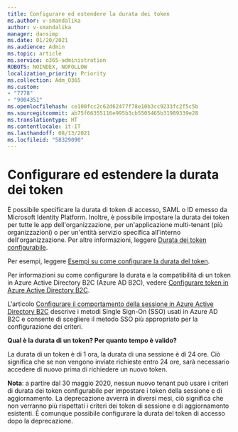 ```yaml
---
title: Configurare ed estendere la durata dei token
ms.author: v-smandalika
author: v-smandalika
manager: dansimp
ms.date: 01/20/2021
ms.audience: Admin
ms.topic: article
ms.service: o365-administration
ROBOTS: NOINDEX, NOFOLLOW
localization_priority: Priority
ms.collection: Adm_O365
ms.custom:
- "7778"
- "9004351"
ms.openlocfilehash: ce100fcc2c62d62477f78e10b3cc9233fc2f5c5b
ms.sourcegitcommit: ab75f66355116e995b3cb5505465b31989339e28
ms.translationtype: HT
ms.contentlocale: it-IT
ms.lasthandoff: 08/13/2021
ms.locfileid: "58329090"
---
```

# <a name="configure-and-extend-token-lifetimes"></a>Configurare ed estendere la durata dei token

È possibile specificare la durata di token di accesso, SAML o ID emesso da Microsoft Identity Platform. Inoltre, è possibile impostare la durata dei token per tutte le app dell'organizzazione, per un'applicazione multi-tenant (più organizzazioni) o per un'entità servizio specifica all'interno dell'organizzazione. Per altre informazioni, leggere [Durata dei token configurabile](https://docs.microsoft.com/azure/active-directory/develop/active-directory-configurable-token-lifetimes).

Per esempi, leggere [Esempi su come configurare la durata del token](https://docs.microsoft.com/azure/active-directory/develop/configure-token-lifetimes).

Per informazioni su come configurare la durata e la compatibilità di un token in Azure Active Directory B2C (Azure AD B2C), vedere [Configurare token in Azure Active Directory B2C](https://docs.microsoft.com/azure/active-directory-b2c/configure-tokens?pivots=b2c-user-flow).

L'articolo [Configurare il comportamento della sessione in Azure Active Directory B2C](https://docs.microsoft.com/azure/active-directory-b2c/session-behavior?pivots=b2c-user-flow) descrive i metodi Single Sign-On (SSO) usati in Azure AD B2C e consente di scegliere il metodo SSO più appropriato per la configurazione dei criteri.

**Qual è la durata di un token? Per quanto tempo è valido?**

La durata di un token è di 1 ora, la durata di una sessione è di 24 ore. Ciò significa che se non vengono inviate richieste entro 24 ore, sarà necessario accedere di nuovo prima di richiedere un nuovo token.

**Nota**: a partire dal 30 maggio 2020, nessun nuovo tenant può usare i criteri di durata dei token configurabile per impostare i token della sessione e di aggiornamento. La deprecazione avverrà in diversi mesi, ciò significa che non verranno più rispettati i criteri dei token di sessione e di aggiornamento esistenti. È comunque possibile configurare la durata del token di accesso dopo la deprecazione.






